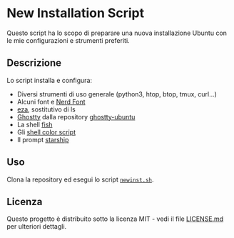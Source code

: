 # New Installation Script

Questo script ha lo scopo di preparare una nuova installazione Ubuntu con le mie configurazioni e strumenti preferiti.

## Descrizione

Lo script installa e configura:
- Diversi strumenti di uso generale (python3, htop, btop, tmux, curl...)
- Alcuni font e [Nerd Font](https://github.com/ryanoasis/nerd-fonts)
- [eza](https://github.com/eza-community/eza), sostitutivo di ls
- [Ghostty](https://github.com/ghostty-org/ghostty) dalla repository [ghostty-ubuntu](https://github.com/mkasberg/ghostty-ubuntu)
- La shell [fish](https://github.com/fish-shell/fish-shell)
- Gli [shell color script](https://github.com/Misairuzame/shell-color-scripts)
- Il prompt [starship](https://starship.rs/)

## Uso

Clona la repository ed esegui lo script [`newinst.sh`](newinst.sh).

## Licenza

Questo progetto è distribuito sotto la licenza MIT - vedi il file [LICENSE.md](LICENSE.md) per ulteriori dettagli.
